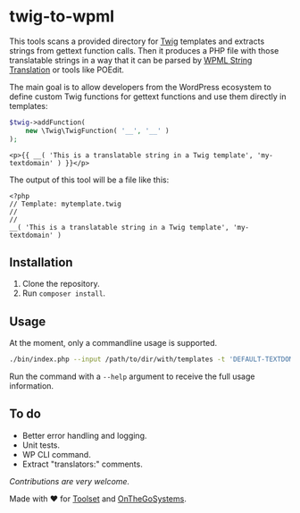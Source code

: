 # twig-to-wpml

This tools scans a provided directory for [Twig](https://twig.symfony.com/) templates and extracts strings 
from gettext function calls. Then it produces a PHP file with those translatable strings
in a way that it can be parsed by [WPML String Translation](https://wpml.org/documentation/getting-started-guide/string-translation/) 
or tools like POEdit.

The main goal is to allow developers from the WordPress ecosystem to define custom
Twig functions for gettext functions and use them directly in templates:

```php
$twig->addFunction( 
    new \Twig\TwigFunction( '__', '__' )
);		
```

```twig
<p>{{ __( 'This is a translatable string in a Twig template', 'my-textdomain' ) }}</p>
``` 

The output of this tool will be a file like this:

```text
<?php
// Template: mytemplate.twig
//
//
__( 'This is a translatable string in a Twig template', 'my-textdomain' )
```

## Installation

1. Clone the repository.
2. Run `composer install`.

## Usage

At the moment, only a commandline usage is supported.

```bash
./bin/index.php --input /path/to/dir/with/templates -t 'DEFAULT-TEXTDOMAIN' --output /path/to/output.php
```

Run the command with a `--help` argument to receive the full usage information.

## To do

- Better error handling and logging.
- Unit tests.
- WP CLI command.
- Extract "translators:" comments.

_Contributions are very welcome._

Made with :heart: for [Toolset](http://toolset.com) and [OnTheGoSystems](http://onthegosystems.com).
